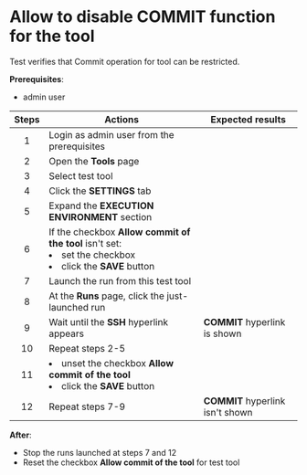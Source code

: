 # Allow to disable COMMIT function for the tool

Test verifies that Commit operation for tool can be restricted.

**Prerequisites**:

- admin user

| Steps | Actions | Expected results |
| :---: | --- | --- |
| 1 | Login as admin user from the prerequisites | |
| 2 | Open the **Tools** page | |
| 3 | Select test tool | |
| 4 | Click the **SETTINGS** tab | |
| 5 | Expand the **EXECUTION ENVIRONMENT** section | |
| 6 | If the checkbox **Allow commit of the tool** isn't set: <li> set the checkbox <li> click the **SAVE** button | |
| 7 | Launch the run from this test tool | |
| 8 | At the **Runs** page, click the just-launched run | |
| 9 | Wait until the **SSH** hyperlink appears | **COMMIT** hyperlink is shown |
| 10 | Repeat steps 2-5 | |
| 11 | <li> unset the checkbox **Allow commit of the tool** <li> click the **SAVE** button | |
| 12 | Repeat steps 7-9 | **COMMIT** hyperlink isn't shown |

**After**:  
- Stop the runs launched at steps 7 and 12
- Reset the checkbox **Allow commit of the tool** for test tool
